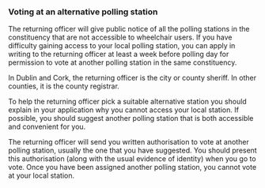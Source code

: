 ###  Voting at an alternative polling station

The returning officer will give public notice of all the polling stations in
the constituency that are not accessible to wheelchair users. If you have
difficulty gaining access to your local polling station, you can apply in
writing to the returning officer at least a week before polling day for
permission to vote at another polling station in the same constituency.

In Dublin and Cork, the returning officer is the city or county sheriff. In
other counties, it is the county registrar.

To help the returning officer pick a suitable alternative station you should
explain in your application why you cannot access your local station. If
possible, you should suggest another polling station that is both accessible
and convenient for you.

The returning officer will send you written authorisation to vote at another
polling station, usually the one that you have suggested. You should present
this authorisation (along with the usual evidence of identity) when you go to
vote. Once you have been assigned another polling station, you cannot vote at
your local station.
